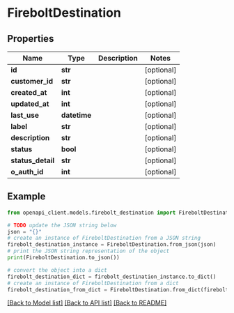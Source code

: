 # FireboltDestination


## Properties

Name | Type | Description | Notes
------------ | ------------- | ------------- | -------------
**id** | **str** |  | [optional] 
**customer_id** | **str** |  | [optional] 
**created_at** | **int** |  | [optional] 
**updated_at** | **int** |  | [optional] 
**last_use** | **datetime** |  | [optional] 
**label** | **str** |  | [optional] 
**description** | **str** |  | [optional] 
**status** | **bool** |  | [optional] 
**status_detail** | **str** |  | [optional] 
**o_auth_id** | **int** |  | [optional] 

## Example

```python
from openapi_client.models.firebolt_destination import FireboltDestination

# TODO update the JSON string below
json = "{}"
# create an instance of FireboltDestination from a JSON string
firebolt_destination_instance = FireboltDestination.from_json(json)
# print the JSON string representation of the object
print(FireboltDestination.to_json())

# convert the object into a dict
firebolt_destination_dict = firebolt_destination_instance.to_dict()
# create an instance of FireboltDestination from a dict
firebolt_destination_from_dict = FireboltDestination.from_dict(firebolt_destination_dict)
```
[[Back to Model list]](../README.md#documentation-for-models) [[Back to API list]](../README.md#documentation-for-api-endpoints) [[Back to README]](../README.md)


